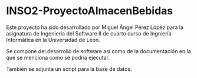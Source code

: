 # INSO2-ProyectoAlmacenBebidas

Este proyecto ha sido desarrollado por Miguel Ángel Pérez López para la asignatura de Ingeniería del Software II de cuarto curso de Ingniería Informática en la Universidad de León.

Se compone del desarrollo de software así como de la documentación en la que se menciona como se podría ejecutar.

También se adjunta un script para la base de datos.
